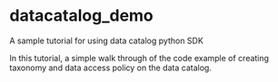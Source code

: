 # datacatalog_demo
A sample tutorial for using data catalog python SDK

In this tutorial, a simple walk through of the code example of creating taxonomy and data access policy on the data catalog.
